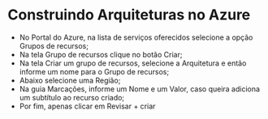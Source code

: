 # Construindo Arquiteturas no Azure

 - No Portal do Azure, na lista de serviços oferecidos selecione a opção Grupos de recursos;
 - Na tela Grupo de recursos clique no botão Criar;
 - Na tela Criar um grupo de recursos, selecione a Arquitetura e então informe um nome para o Grupo de recursos;
 - Abaixo selecione uma Região;
 - Na guia Marcações, informe um Nome e um Valor, caso queira adiciona um subtítulo ao recurso criado;
 - Por fim, apenas clicar em Revisar + criar

